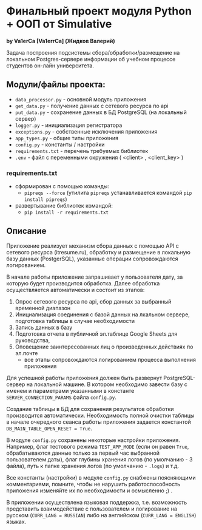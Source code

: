 # Финальный проект модуля Python + ООП от Simulative #
**by Va1erCa [Va1errCa] (Жидков Валерий)**

Задача построения подсистемы сбора/обработки/размещение на локальном Postgres-сервере информации об учебном процессе студентов он-лайн университета.

## Модули/файлы проекта: ##
* `data_processor.py` - основной модуль приложения
* `get_data.py` - получение данных с сетевого ресурса по api
* `put_data.py` - сохранение данных в БД PostgreSQL (на локальный сервер)
* `logger.py` - инициализация регистратора
* `exceptions.py` - собственные исключения приложения
* `app_types.py` - общие типы приложения
* `config.py` - константы / настройки  
* `requirements.txt` - перечень требуемых библиотек
* `.env` - файл с переменными окружения ( \<client> , \<client_key> )

  
### requirements.txt ###
* cформирован с помощью команды:
    * ```pipreqs --force``` (утилита ```pipreqs``` устанавливается командой ```pip install pipreqs```)
* развертывание библиотек командой:
    * ```pip install -r requirements.txt ```

## Описание ##
Приложение реализует механизм сбора данных с помощью API с сетевого ресурса (itresume.ru), обработку и размещение в локальную базу данных (PostgerSQL), указанные операции сопровождаются логированием.

В начале работы приложение запрашивает у пользователя дату, за которую будет производится обработка.
Далее обработка осуществляется автоматически и состоит из этапов:
1. Опрос сетевого ресурса по api, сбор данных за выбранный временной диапазон
2. Инициализация соединения с базой данных на лкальном сервере, подготовка таблицы в случае необходимости
3. Запись данных в базу
4. Подготовка отчета в публичной эл.таблице Google Sheets для руководства,  
5. Оповещение заинтересованных лиц о произведенных действиях по эл.почте
   * все этапы сопровождаются логированием процесса выполнения приложения 

Для успешной работы приложения должен быть развернут PostgreSQL-сервер на локальной машине. В котором необходимо завести базу с именем и параметрами указанными в константе `SERVER_CONNECTION_PARAMS` файла `config.py`.

Создание таблицы в БД для сохранения результатов обработки производится автоматически. Необходимость полной очистки таблицы в начале очередного сеанса работы приложения задается константой `DB_MAIN_TABLE_OPEN_RESET = True`.    

В модуле `config.py` сохранены некоторые настройки приложения. Например, флаг тестового режима `TEST_APP_MODE` (если он равен `True`, обрабатываются данные только за первый час выбранной пользователем даты), флаг глубины хранения логов (по умолчанию - 3 файла), путь к папке хранения логов (по умолчанию - `.logs`) и т.д. 

Все константы (настройки) в модуле `config.py` снабжены поясняющими комментариями, помните, чтобы не нарушить работоспособность приложения изменяйте их по необходимости и осмысленно ;) .

В приложении осуществлена языковая поддержка, т.е. возможность представить взаимодействие с пользователем и логирование на русском (`CURR_LANG = RUSSIAN`) либо на английском (`CURR_LANG = ENGLISH`) языках.
